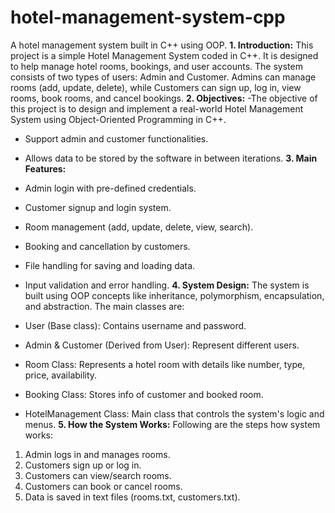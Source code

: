 # hotel-management-system-cpp
A hotel management system built in C++ using OOP.
**1. Introduction:**
This project is a simple Hotel Management System coded in C++. It is designed to help manage hotel rooms, bookings, and user accounts. The system consists of two types of users: Admin and Customer. Admins can manage rooms (add, update, delete), while Customers can sign up, log in, view rooms, book rooms, and cancel bookings.
**2. Objectives:**
-The objective of this project is to design and implement a real-world Hotel     Management System using Object-Oriented Programming in C++.
- Support admin and customer functionalities.
- Allows data to be stored by the software in between iterations.
**3. Main Features:**
- Admin login with pre-defined credentials.
- Customer signup and login system.
- Room management (add, update, delete, view, search).
- Booking and cancellation by customers.
- File handling for saving and loading data.
- Input validation and error handling.
**4. System Design:**
The system is built using OOP concepts like inheritance, polymorphism, encapsulation, and abstraction. The main classes are:

- User (Base class): Contains username and password.
- Admin & Customer (Derived from User): Represent different users.
- Room Class: Represents a hotel room with details like number, type, price, availability.
- Booking Class: Stores info of customer and booked room.
- HotelManagement Class: Main class that controls the system's logic and menus.
**5. How the System Works:**
Following are the steps how system works:
1. Admin logs in and manages rooms.
2. Customers sign up or log in.
3. Customers can view/search rooms.
4. Customers can book or cancel rooms.
5. Data is saved in text files (rooms.txt, customers.txt).

